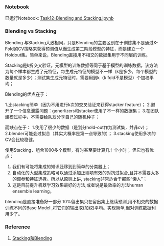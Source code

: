### Notebook ###

已运行Notebook: [Task12-Blending and Stacking.ipynb](https://github.com/frankyangdev/DataMining-Learning/blob/main/LearningEnsemble/Task12-Blending%20and%20Stacking.ipynb)


### Blending vs Stacking ###

Blending 与Stacking大致相同，只是Blending的主要区别在于训练集不是通过K-Fold的CV策略来获得预测值从而生成第二阶段模型的特征，而是建立一个Holdout集。简单来说，Blending直接用不相交的数据集用于不同层的训练。

Stacking是k折交叉验证，元模型的训练数据等同于基于模型的训练数据，该方法为每个样本都生成了元特征，每生成元特征的模型不一样（k是多少，每个模型的数量就是多少）；测试集生成元特征时，需要用到k（k fold不是模型）个加权平均；


Blending的优点在于：

1.比stacking简单（因为不用进行k次的交叉验证来获得stacker feature）；
2.避开了一个信息泄露问题：generlizers和stacker使用了不一样的数据集；
3.在团队建模过程中，不需要给队友分享自己的随机种子；

而缺点在于：
1.使用了很少的数据（是划分hold-out作为测试集，并非cv）；
2.blender可能会过拟合（其实大概率是第一点导致的）；
3.stacking使用多次的CV会比较稳健。

使用Stacking，组合1000多个模型，有时甚至要计算几十个小时；
但它也有优点：

1. 我们有可能将集成的知识迁移到到简单的分类器上；
2. 自动化的大型集成策略可以通过添加正则项有效的对抗过拟合,且并不需要太多的调参和特征选择。所以从原则上讲, stacking非常适合于那些“懒人”；
3. 这是目前提升机器学习效果最好的方法,或者说是最效率的方法human ensemble learning。

blending是直接准备好一部分 10%留出集只在留出集上继续预测,用不相交的数据训练不同的Base Model ,将它们的输出取(加权)平均。实现简单,但对训练数据利用少了。


### Reference ###

1. [Stacking和Blending](https://blog.csdn.net/tomatotian/article/details/103054883)
